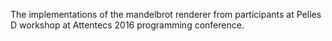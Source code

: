 The implementations of the mandelbrot renderer from participants at Pelles D workshop at Attentecs 2016 programming conference.
